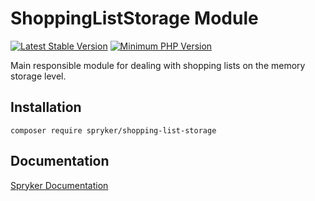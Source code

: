 # ShoppingListStorage Module
[![Latest Stable Version](https://poser.pugx.org/spryker/shopping-list-storage/v/stable.svg)](https://packagist.org/packages/spryker/shopping-list-storage)
[![Minimum PHP Version](https://img.shields.io/badge/php-%3E%3D%208.3-8892BF.svg)](https://php.net/)

Main responsible module for dealing with shopping lists on the memory storage level.

## Installation

```
composer require spryker/shopping-list-storage
```

## Documentation

[Spryker Documentation](https://docs.spryker.com)
